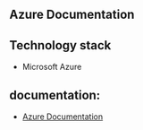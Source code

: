 ## Azure Documentation

## Technology stack
* Microsoft Azure

## documentation:
- [Azure Documentation](https://docs.microsoft.com/en-us/azure)